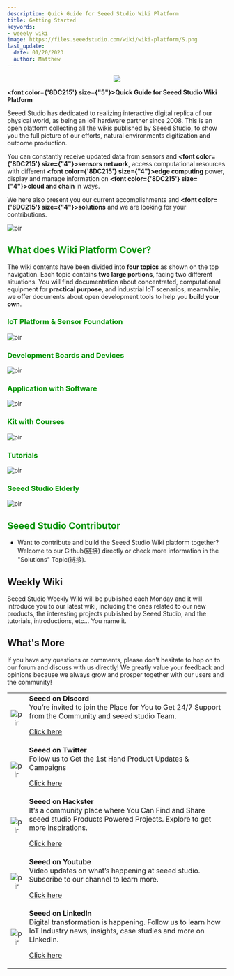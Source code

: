 ```yaml
---
description: Quick Guide for Seeed Studio Wiki Platform
title: Getting Started
keywords:
- weeely wiki
image: https://files.seeedstudio.com/wiki/wiki-platform/S.png
last_update:
  date: 01/20/2023
  author: Matthew
---
```


<div align="center"><img width="auto" src="https://files.seeedstudio.com/wiki/seeed_logo/Wiki_Platform_GT_Logo.jpg" /></div>

<strong><font color={'8DC215'} size={"5"}>Quick Guide for Seeed Studio Wiki Platform</font></strong>

Seeed Studio has dedicated to realizing interactive digital replica of our physical world, as being an IoT hardware partner since 2008. This is an open platform collecting all the wikis published by Seeed Studio, to show you the full picture of our efforts, natural environments digitization and outcome production.

You can constantly receive updated data from sensors and <strong><font color={'8DC215'} size={"4"}>sensors network</font></strong>, access computational resources with different <strong><font color={'8DC215'} size={"4"}>edge computing</font></strong> power, display and manage information on <strong><font color={'8DC215'} size={"4"}>cloud and chain</font></strong> in ways.

We here also present you our current accomplishments and <strong><font color={'8DC215'} size={"4"}>solutions</font></strong> and we are looking for your contributions.

<p style={{textAlign: 'center'}}><img src="https://files.seeedstudio.com/wiki/New_Wiki_Platform/example/showcase2.png" alt="pir" width={1000} height="auto" /></p>

## <font color="{'D29291'}" size="{&quot;6&quot;}">What does Wiki Platform Cover?</font>

The wiki contents have been divided into **four topics** as shown on the top navigation. Each topic contains **two large portions**, facing two different situations. You will find documentation about concentrated, computational equipment for **practical purpose**, and industrial IoT scenarios, meanwhile, we offer documents about open development tools to help you **build your own**.

### <font color="{'D29291'}" size="{&quot;5&quot;}">IoT Platform & Sensor Foundation</font>

<p style={{textAlign: 'center'}}><img src="https://files.seeedstudio.com/wiki/New_Wiki_Platform/example/getting_started1.png" alt="pir" width={600} height="auto" /></p>


### <font color="{'D29291'}" size="{&quot;5&quot;}">Development Boards and Devices</font>

<p style={{textAlign: 'center'}}><img src="https://files.seeedstudio.com/wiki/New_Wiki_Platform/example/getting_started2.png" alt="pir" width={600} height="auto" /></p>

### <font color="{'D29291'}" size="{&quot;5&quot;}">Application with Software</font>

<p style={{textAlign: 'center'}}><img src="https://files.seeedstudio.com/wiki/New_Wiki_Platform/example/getting_started3.png" alt="pir" width={600} height="auto" /></p>

### <font color="{'D29291'}" size="{&quot;5&quot;}">Kit with Courses</font>

<p style={{textAlign: 'center'}}><img src="https://files.seeedstudio.com/wiki/New_Wiki_Platform/example/getting_started4.png" alt="pir" width={300} height="auto" /></p>

### <font color="{'D29291'}" size="{&quot;5&quot;}">Tutorials</font>

<p style={{textAlign: 'center'}}><img src="https://files.seeedstudio.com/wiki/New_Wiki_Platform/example/getting_started5.png" alt="pir" width={300} height="auto" /></p>

### <font color="{'D29291'}" size="{&quot;5&quot;}">Seeed Studio Elderly</font>

<p style={{textAlign: 'center'}}><img src="https://files.seeedstudio.com/wiki/New_Wiki_Platform/example/getting_started6.png" alt="pir" width={300} height="auto" /></p>

## <font color="{'D29291'}" size="{&quot;6&quot;}">Seeed Studio Contributor</font>

- Want to contribute and build the Seeed Studio Wiki platform together? Welcome to our Github(链接) directly or check more information in the "Solutions" Topic(链接).

## Weekly Wiki

Seeed Studio Weekly Wiki will be published each Monday and it will introduce you to our latest wiki, including the ones related to our new products, the interesting projects published by Seeed Studio, and the tutorials, introductions, etc... You name it.

## What's More

If you have any questions or comments, please don't hesitate to hop on to our forum and discuss with us directly! We greatly value your feedback and opinions because we always grow and prosper together with our users and the community!

<table align="center">
  <tbody>
    <tr>
      <td align="center"><p style={{textAlign: 'center'}}><img src="https://files.seeedstudio.com/wiki/IndexWiki/discord1.png" alt="pir" width={100} height="auto" /></p></td>
      <td align="left"><strong>Seeed on Discord</strong><br />You’re invited to join the Place for You to Get 24/7 Support from the Community and seeed studio Team.<p><a href="https://discord.com/invite/QqMgVwHT3X" target="_blank">Click here</a></p></td>
    </tr>
    <tr>
      <td align="center"><p style={{textAlign: 'center'}}><img src="https://files.seeedstudio.com/wiki/IndexWiki/Twitter1.png" alt="pir" width={60} height="auto" /></p></td>
      <td align="left"><strong>Seeed on Twitter</strong><br />Follow us to Get the 1st Hand Product Updates &amp; Campaigns<p><a href="https://twitter.com/seeedstudio" target="_blank">Click here</a></p></td>
    </tr>
    <tr>
      <td align="center"><p style={{textAlign: 'center'}}><img src="https://files.seeedstudio.com/wiki/IndexWiki/hackster1.png" alt="pir" width={200} height="auto" /></p></td>
      <td align="left"><strong>Seeed on Hackster</strong><br />It’s a community place where You Can Find and Share seeed studio Products Powered Projects. Explore to get more inspirations.<p><a href="https://www.hackster.io/seeed" target="_blank">Click here</a></p></td>
    </tr>
    <tr>
      <td align="center"><p style={{textAlign: 'center'}}><img src="https://files.seeedstudio.com/wiki/IndexWiki/YouTube.png" alt="pir" width={300} height="auto" /></p></td>
      <td align="left"><strong>Seeed on Youtube</strong><br />Video updates on what’s happening at seeed studio. Subscribe to our channel to learn more.<p><a href="http://www.youtube.com/c/SeeedStudioSZ" target="_blank">Click here</a></p></td>
    </tr>
    <tr>
      <td align="center"><p style={{textAlign: 'center'}}><img src="https://files.seeedstudio.com/wiki/IndexWiki/LinkedIn_Logo.png" alt="pir" width={300} height="auto" /></p></td>
      <td align="left"><strong>Seeed on LinkedIn</strong><br />Digital transformation is happening. Follow us to learn how IoT Industry news, insights, case studies and more on LinkedIn.<p><a href="https://www.linkedin.com/company/seeedstudio" target="_blank">Click here</a></p></td>
    </tr>
  </tbody></table>
